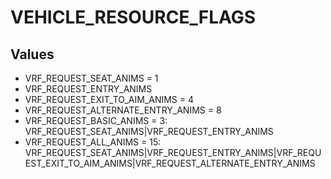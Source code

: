 # VEHICLE_RESOURCE_FLAGS

## Values
* VRF_REQUEST_SEAT_ANIMS = 1
* VRF_REQUEST_ENTRY_ANIMS
* VRF_REQUEST_EXIT_TO_AIM_ANIMS = 4
* VRF_REQUEST_ALTERNATE_ENTRY_ANIMS = 8
* VRF_REQUEST_BASIC_ANIMS = 3: VRF_REQUEST_SEAT_ANIMS|VRF_REQUEST_ENTRY_ANIMS
* VRF_REQUEST_ALL_ANIMS = 15: VRF_REQUEST_SEAT_ANIMS|VRF_REQUEST_ENTRY_ANIMS|VRF_REQUEST_EXIT_TO_AIM_ANIMS|VRF_REQUEST_ALTERNATE_ENTRY_ANIMS